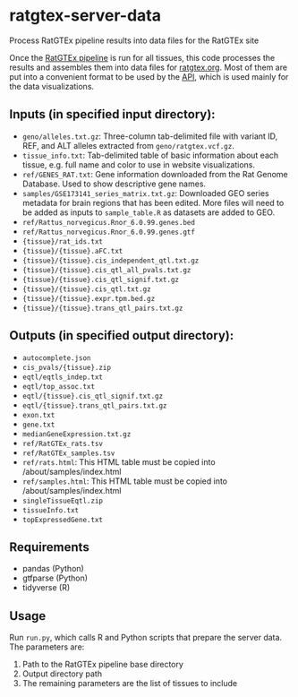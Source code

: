 # ratgtex-server-data
Process RatGTEx pipeline results into data files for the RatGTEx site

Once the [RatGTEx pipeline](https://github.com/daniel-munro/ratgtex-pipeline) is run for all tissues, this code processes the results and assembles them into data files for [ratgtex.org](https://ratgtex.org). Most of them are put into a convenient format to be used by the [API](github.com/daniel-munro/ratgtex), which is used mainly for the data visualizations.

## Inputs (in specified input directory):

- `geno/alleles.txt.gz`: Three-column tab-delimited file with variant ID, REF, and ALT alleles extracted from `geno/ratgtex.vcf.gz`.
- `tissue_info.txt`: Tab-delimited table of basic information about each tissue, e.g. full name and color to use in website visualizations.
- `ref/GENES_RAT.txt`: Gene information downloaded from the Rat Genome Database. Used to show descriptive gene names.
- `samples/GSE173141_series_matrix.txt.gz`: Downloaded GEO series metadata for brain regions that has been edited. More files will need to be added as inputs to `sample_table.R` as datasets are added to GEO.
- `ref/Rattus_norvegicus.Rnor_6.0.99.genes.bed`
- `ref/Rattus_norvegicus.Rnor_6.0.99.genes.gtf`
- `{tissue}/rat_ids.txt`
- `{tissue}/{tissue}.aFC.txt`
- `{tissue}/{tissue}.cis_independent_qtl.txt.gz`
- `{tissue}/{tissue}.cis_qtl_all_pvals.txt.gz`
- `{tissue}/{tissue}.cis_qtl_signif.txt.gz`
- `{tissue}/{tissue}.cis_qtl.txt.gz`
- `{tissue}/{tissue}.expr.tpm.bed.gz`
- `{tissue}/{tissue}.trans_qtl_pairs.txt.gz`

## Outputs (in specified output directory):

- `autocomplete.json`
- `cis_pvals/{tissue}.zip`
- `eqtl/eqtls_indep.txt`
- `eqtl/top_assoc.txt`
- `eqtl/{tissue}.cis_qtl_signif.txt.gz`
- `eqtl/{tissue}.trans_qtl_pairs.txt.gz`
- `exon.txt`
- `gene.txt`
- `medianGeneExpression.txt.gz`
- `ref/RatGTEx_rats.tsv`
- `ref/RatGTEx_samples.tsv`
- `ref/rats.html`: This HTML table must be copied into /about/samples/index.html
- `ref/samples.html`: This HTML table must be copied into /about/samples/index.html
- `singleTissueEqtl.zip`
- `tissueInfo.txt`
- `topExpressedGene.txt`

## Requirements

- pandas (Python)
- gtfparse (Python)
- tidyverse (R)

## Usage

Run `run.py`, which calls R and Python scripts that prepare the server data. The parameters are:

1. Path to the RatGTEx pipeline base directory
2. Output directory path
3. The remaining parameters are the list of tissues to include
